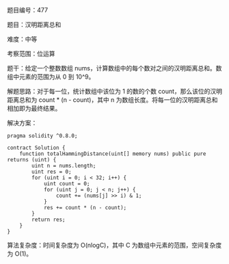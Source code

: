 题目编号：477

题目：汉明距离总和

难度：中等

考察范围：位运算

题干：给定一个整数数组 nums，计算数组中的每个数对之间的汉明距离总和。数组中元素的范围为从 0 到 10^9。

解题思路：对于每一位，统计数组中该位为 1 的数的个数 count，那么该位的汉明距离总和为 count * (n - count)，其中 n 为数组长度。将每一位的汉明距离总和相加即为最终结果。

解决方案：

```solidity
pragma solidity ^0.8.0;

contract Solution {
    function totalHammingDistance(uint[] memory nums) public pure returns (uint) {
        uint n = nums.length;
        uint res = 0;
        for (uint i = 0; i < 32; i++) {
            uint count = 0;
            for (uint j = 0; j < n; j++) {
                count += (nums[j] >> i) & 1;
            }
            res += count * (n - count);
        }
        return res;
    }
}
```

算法复杂度：时间复杂度为 O(nlogC)，其中 C 为数组中元素的范围，空间复杂度为 O(1)。